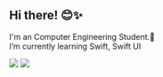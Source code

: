 ## Hi there! 😊✨

I'm an Computer Engineering Student.🐥<br>
I’m currently learning Swift, Swift UI

<img src="https://img.shields.io/badge/iOS-000000?style=for-the-badge&logo=apple&logoColor=white"/> <img src="https://img.shields.io/badge/Swift-F05138?style=for-the-badge&logo=swift&logoColor=white"/>
